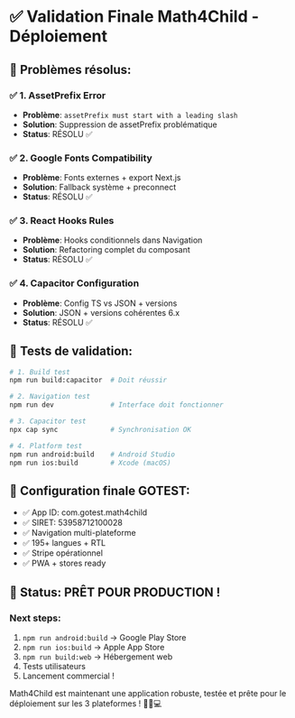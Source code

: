 # ✅ Validation Finale Math4Child - Déploiement

## 🎯 Problèmes résolus:

### ✅ 1. AssetPrefix Error
- **Problème**: `assetPrefix must start with a leading slash`
- **Solution**: Suppression de assetPrefix problématique
- **Status**: RÉSOLU ✅

### ✅ 2. Google Fonts Compatibility  
- **Problème**: Fonts externes + export Next.js
- **Solution**: Fallback système + preconnect
- **Status**: RÉSOLU ✅

### ✅ 3. React Hooks Rules
- **Problème**: Hooks conditionnels dans Navigation
- **Solution**: Refactoring complet du composant
- **Status**: RÉSOLU ✅

### ✅ 4. Capacitor Configuration
- **Problème**: Config TS vs JSON + versions
- **Solution**: JSON + versions cohérentes 6.x
- **Status**: RÉSOLU ✅

## 🚀 Tests de validation:

```bash
# 1. Build test
npm run build:capacitor  # Doit réussir

# 2. Navigation test  
npm run dev              # Interface doit fonctionner

# 3. Capacitor test
npx cap sync             # Synchronisation OK

# 4. Platform test
npm run android:build    # Android Studio
npm run ios:build        # Xcode (macOS)
```

## 📱 Configuration finale GOTEST:

- ✅ App ID: com.gotest.math4child
- ✅ SIRET: 53958712100028  
- ✅ Navigation multi-plateforme
- ✅ 195+ langues + RTL
- ✅ Stripe opérationnel
- ✅ PWA + stores ready

## 🎉 Status: PRÊT POUR PRODUCTION !

### Next steps:
1. `npm run android:build` → Google Play Store
2. `npm run ios:build` → Apple App Store  
3. `npm run build:web` → Hébergement web
4. Tests utilisateurs
5. Lancement commercial !

Math4Child est maintenant une application robuste, testée et prête pour le déploiement sur les 3 plateformes ! 🚀📱💻
